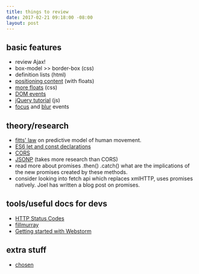 ```yaml
---
title: things to review
date: 2017-02-21 09:18:00 -08:00
layout: post
---
```


## basic features
- review Ajax!
- box-model >> border-box (css)
- definition lists (html)
- [positioning content](http://learn.shayhowe.com/html-css/positioning-content/#floats) (with floats)
- [more floats](https://css-tricks.com/all-about-floats/) (css)
- [DOM events](https://www.smashingmagazine.com/2013/11/an-introduction-to-dom-events/)
- [jQuery tutorial](http://try.jquery.com/) (js)
- [focus](https://developer.mozilla.org/en-US/docs/Web/Events/focus) and [blur](https://developer.mozilla.org/en-US/docs/Web/Events/blur) events

## theory/research
- [fitts' law](https://en.wikipedia.org/wiki/Fitts's_law) on predictive model of human movement.
- [ES6 let and const declarations](https://strongloop.com/strongblog/es6-variable-declarations/)
- [CORS](https://developer.mozilla.org/en-US/docs/Web/HTTP/Access_control_CORS)
- [JSONP](https://sacha.me/articles/jsonp-demystified/) (takes more research than CORS)
- read more about promises .then() .catch() what are the implications of the new promises created by these methods.
- consider looking into fetch api which replaces xmlHTTP, uses promises natively. Joel has written a blog post on promises.

## tools/useful docs for devs
- [HTTP Status Codes](https://httpstatuses.com/)
- [fillmurray](http://www.fillmurray.com/)
- [Getting started with Webstorm](https://www.jetbrains.com/help/webstorm/2016.3/quick-start-guide.html)

## extra stuff
- [chosen](https://github.com/harvesthq/chosen)